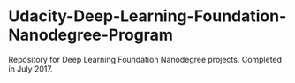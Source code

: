 # Udacity-Deep-Learning-Foundation-Nanodegree-Program
Repository for Deep Learning Foundation Nanodegree projects. Completed in July 2017. 
